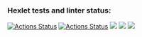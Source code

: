 ### Hexlet tests and linter status:
[![Actions Status](https://github.com/tulolo287/python-project-50/actions/workflows/hexlet-check.yml/badge.svg)](https://github.com/tulolo287/python-project-50/actions)
[![Actions Status](https://github.com/tulolo287/python-project-50/actions/workflows/pyci.yml/badge.svg)](https://github.com/tulolo287/python-project-50/actions)
<a href="https://codeclimate.com/github/tulolo287/python-project-50/maintainability"><img src="https://api.codeclimate.com/v1/badges/c0d0d72e2d9b2a026cdc/maintainability" /></a>
<a href="https://codeclimate.com/github/tulolo287/python-project-50/test_coverage"><img src="https://api.codeclimate.com/v1/badges/c0d0d72e2d9b2a026cdc/test_coverage" /></a>
<a href="https://asciinema.org/a/dLrnMqWZX8XYskIB79gZ2Icgl" target="_blank"><img src="https://asciinema.org/a/dLrnMqWZX8XYskIB79gZ2Icgl.svg" /></a>

